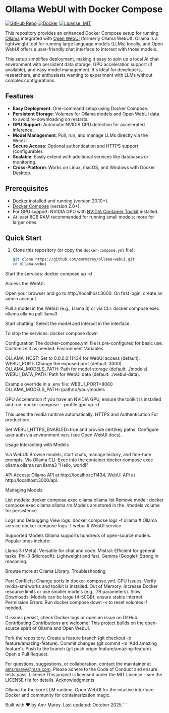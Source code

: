 # Ollama WebUI with Docker Compose

[![GitHub Repo](https://img.shields.io/badge/GitHub-Repo-blue?logo=github)](https://github.com/amrmarey/ollama-webui)
[![Docker](https://img.shields.io/badge/Docker-Compose-green?logo=docker)](https://docs.docker.com/compose/)
[![License: MIT](https://img.shields.io/badge/License-MIT-yellow.svg)](https://opensource.org/licenses/MIT)

This repository provides an enhanced Docker Compose setup for running [Ollama](https://ollama.com/) integrated with [Open WebUI](https://github.com/open-webui/open-webui) (formerly Ollama WebUI). Ollama is a lightweight tool for running large language models (LLMs) locally, and Open WebUI offers a user-friendly chat interface to interact with those models.

This setup simplifies deployment, making it easy to spin up a local AI chat environment with persistent data storage, GPU acceleration support (if available), and easy model management. It's ideal for developers, researchers, and enthusiasts wanting to experiment with LLMs without complex configurations.

## Features

- **Easy Deployment**: One-command setup using Docker Compose.
- **Persistent Storage**: Volumes for Ollama models and Open WebUI data to avoid re-downloading on restarts.
- **GPU Support**: Automatic NVIDIA GPU detection for accelerated inference.
- **Model Management**: Pull, run, and manage LLMs directly via the WebUI.
- **Secure Access**: Optional authentication and HTTPS support (configurable).
- **Scalable**: Easily extend with additional services like databases or monitoring.
- **Cross-Platform**: Works on Linux, macOS, and Windows with Docker Desktop.

## Prerequisites

- [Docker](https://docs.docker.com/get-docker/) installed and running (version 20.10+).
- [Docker Compose](https://docs.docker.com/compose/install/) (version 2.0+).
- For GPU support: NVIDIA GPU with [NVIDIA Container Toolkit](https://docs.nvidia.com/datacenter/cloud-native/container-toolkit/install-guide.html) installed.
- At least 8GB RAM recommended for running small models; more for larger ones.

## Quick Start

1. Clone this repository (or copy the `docker-compose.yml` file):
   ```bash
   git clone https://github.com/amrmarey/ollama-webui.git
   cd ollama-webui


Start the services:
docker compose up -d


Access the WebUI:

Open your browser and go to http://localhost:3000.
On first login, create an admin account.


Pull a model in the WebUI (e.g., Llama 3) or via CLI:
docker compose exec ollama ollama pull llama3


Start chatting! Select the model and interact in the interface.


To stop the services:
docker compose down

Configuration
The docker-compose.yml file is pre-configured for basic use. Customize it as needed:
Environment Variables

OLLAMA_HOST: Set to 0.0.0.0:11434 for WebUI access (default).
WEBUI_PORT: Change the exposed port (default: 3000).
OLLAMA_MODELS_PATH: Path for model storage (default: ./models).
WEBUI_DATA_PATH: Path for WebUI data (default: ./webui-data).

Example override in a .env file:
WEBUI_PORT=8080
OLLAMA_MODELS_PATH=/path/to/your/models

GPU Acceleration
If you have an NVIDIA GPU, ensure the toolkit is installed and run:
docker compose --profile gpu up -d

This uses the nvidia runtime automatically.
HTTPS and Authentication
For production:

Set WEBUI_HTTPS_ENABLED=true and provide cert/key paths.
Configure user auth via environment vars (see Open WebUI docs).

Usage
Interacting with Models

Via WebUI: Browse models, start chats, manage history, and fine-tune prompts.
Via Ollama CLI: Exec into the container:docker compose exec ollama ollama run llama3 "Hello, world!"


API Access: Ollama API at http://localhost:11434, WebUI API at http://localhost:3000/api.

Managing Models

List models: docker compose exec ollama ollama list
Remove model: docker compose exec ollama ollama rm <model-name>
Models are stored in the ./models volume for persistence.

Logs and Debugging
View logs:
docker compose logs -f ollama  # Ollama service
docker compose logs -f webui   # WebUI service

Supported Models
Ollama supports hundreds of open-source models. Popular ones include:

Llama 3 (Meta): Versatile for chat and code.
Mistral: Efficient for general tasks.
Phi-3 (Microsoft): Lightweight and fast.
Gemma (Google): Strong in reasoning.

Browse more at Ollama Library.
Troubleshooting

Port Conflicts: Change ports in docker-compose.yml.
GPU Issues: Verify nvidia-smi works and toolkit is installed.
Out of Memory: Increase Docker resource limits or use smaller models (e.g., 7B parameters).
Slow Downloads: Models can be large (4-50GB); ensure stable internet.
Permission Errors: Run docker compose down -v to reset volumes if needed.

If issues persist, check Docker logs or open an issue on GitHub.
Contributing
Contributions are welcome! This project builds on the open-source spirit of Ollama and Open WebUI.

Fork the repository.
Create a feature branch (git checkout -b feature/amazing-feature).
Commit changes (git commit -m 'Add amazing feature').
Push to the branch (git push origin feature/amazing-feature).
Open a Pull Request.

For questions, suggestions, or collaboration, contact the maintainer at amr.marey@msn.com.
Please adhere to the Code of Conduct and ensure tests pass.
License
This project is licensed under the MIT License - see the LICENSE file for details.
Acknowledgments

Ollama for the core LLM runtime.
Open WebUI for the intuitive interface.
Docker and community for containerization magic.


Built with ❤️ by Amr Marey. Last updated: October 2025.```